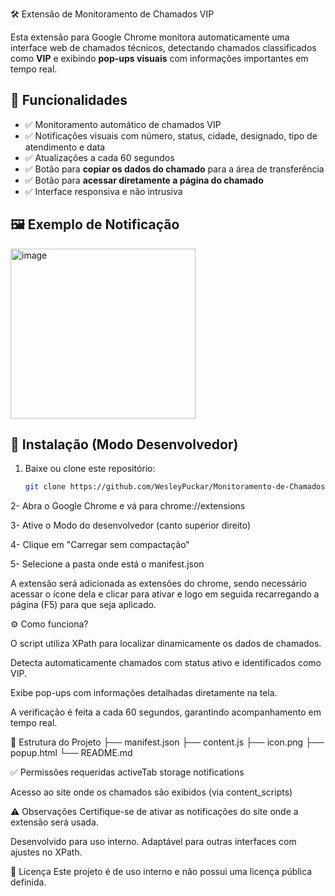 🛠️ Extensão de Monitoramento de Chamados VIP

Esta extensão para Google Chrome monitora automaticamente uma interface web de chamados técnicos, detectando chamados classificados como **VIP** e exibindo **pop-ups visuais** com informações importantes em tempo real.

## 📌 Funcionalidades

- ✅ Monitoramento automático de chamados VIP
- ✅ Notificações visuais com número, status, cidade, designado, tipo de atendimento e data
- ✅ Atualizações a cada 60 segundos
- ✅ Botão para **copiar os dados do chamado** para a área de transferência
- ✅ Botão para **acessar diretamente a página do chamado**
- ✅ Interface responsiva e não intrusiva

## 🖼️ Exemplo de Notificação
<img width="296" height="272" alt="image" src="https://github.com/user-attachments/assets/092ce755-4a36-473f-960a-ae29b81e1f8e" />

## 🧩 Instalação (Modo Desenvolvedor)

1. Baixe ou clone este repositório:
   ```bash
   git clone https://github.com/WesleyPuckar/Monitoramento-de-Chamados-VIP---Notifica-es-Autom-ticas.git
   
2- Abra o Google Chrome e vá para chrome://extensions

3- Ative o Modo do desenvolvedor (canto superior direito)

4- Clique em "Carregar sem compactação"

5- Selecione a pasta onde está o manifest.json

 A extensão será adicionada as extensões do chrome, sendo necessário acessar o ícone dela e clicar para ativar e logo em seguida recarregando a página (F5) para que seja aplicado.

⚙️ Como funciona?

O script utiliza XPath para localizar dinamicamente os dados de chamados.

Detecta automaticamente chamados com status ativo e identificados como VIP.

Exibe pop-ups com informações detalhadas diretamente na tela.

A verificação é feita a cada 60 segundos, garantindo acompanhamento em tempo real.

📁 Estrutura do Projeto
├── manifest.json
├── content.js
├── icon.png
├── popup.html
└── README.md

✅ Permissões requeridas
activeTab
storage
notifications

Acesso ao site onde os chamados são exibidos (via content_scripts)

⚠️ Observações
Certifique-se de ativar as notificações do site onde a extensão será usada.

Desenvolvido para uso interno. Adaptável para outras interfaces com ajustes no XPath.

📄 Licença
Este projeto é de uso interno e não possui uma licença pública definida.
